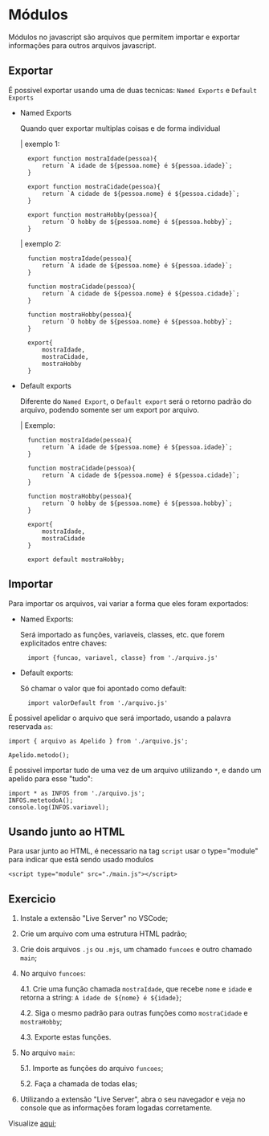 # Módulos

Módulos no javascript são arquivos que permitem importar e exportar informações para outros arquivos javascript.

## Exportar

É possivel exportar usando uma de duas tecnicas: `Named Exports` e `Default Exports`

- Named Exports

    Quando quer exportar multiplas coisas e de forma individual

    | exemplo 1:

        export function mostraIdade(pessoa){
            return `A idade de ${pessoa.nome} é ${pessoa.idade}`;
        }

        export function mostraCidade(pessoa){
            return `A cidade de ${pessoa.nome} é ${pessoa.cidade}`;
        }

        export function mostraHobby(pessoa){
            return `O hobby de ${pessoa.nome} é ${pessoa.hobby}`;
        }
    
    | exemplo 2:

        function mostraIdade(pessoa){
            return `A idade de ${pessoa.nome} é ${pessoa.idade}`;
        }

        function mostraCidade(pessoa){
            return `A cidade de ${pessoa.nome} é ${pessoa.cidade}`;
        }

        function mostraHobby(pessoa){
            return `O hobby de ${pessoa.nome} é ${pessoa.hobby}`;
        }

        export{
            mostraIdade,
            mostraCidade,
            mostraHobby
        }
    
- Default exports

    Diferente do `Named Export`, o `Default export` será o retorno padrão do arquivo, podendo somente ser um export por arquivo.

    | Exemplo:

        function mostraIdade(pessoa){
            return `A idade de ${pessoa.nome} é ${pessoa.idade}`;
        }

        function mostraCidade(pessoa){
            return `A cidade de ${pessoa.nome} é ${pessoa.cidade}`;
        }

        function mostraHobby(pessoa){
            return `O hobby de ${pessoa.nome} é ${pessoa.hobby}`;
        }

        export{
            mostraIdade,
            mostraCidade
        }

        export default mostraHobby;

## Importar

Para importar os arquivos, vai variar a forma que eles foram exportados:

- Named Exports:

    Será importado as funções, variaveis, classes, etc. que forem explicitados entre chaves:

        import {funcao, variavel, classe} from './arquivo.js'

- Default exports:

    Só chamar o valor que foi apontado como default:

        import valorDefault from './arquivo.js'

É possivel apelidar o arquivo que será importado, usando a palavra reservada `as`:

    import { arquivo as Apelido } from './arquivo.js';

    Apelido.metodo();

É possivel importar tudo de uma vez de um arquivo utilizando `*`, e dando um apelido para esse "tudo":

    import * as INFOS from './arquivo.js';
    INFOS.metetodoA();
    console.log(INFOS.variavel);

## Usando junto ao HTML

Para usar junto ao HTML, é necessario na tag `script` usar o type="module" para indicar que está sendo usado modulos

    <script type="module" src="./main.js"></script>

## Exercicio

1. Instale a extensão "Live Server" no VSCode;
2. Crie um arquivo com uma estrutura HTML padrão;
3. Crie dois arquivos `.js` ou `.mjs`, um chamado `funcoes` e outro chamado `main`;
4. No arquivo `funcoes`:
    
    4.1. Crie uma função chamada `mostraIdade`, que recebe `nome` e `idade` e retorna a string: `A idade de ${nome} é ${idade}`;
    
    4.2. Siga o mesmo padrão para outras funções como `mostraCidade` e `mostraHobby`;

    4.3. Exporte estas funções.

5. No arquivo `main`:

    5.1. Importe as funções do arquivo `funcoes`;

    5.2. Faça a chamada de todas elas;

6. Utilizando a extensão "Live Server", abra o seu navegador e veja no console que as informações foram logadas corretamente.

Visualize [aqui](assets/index.html);